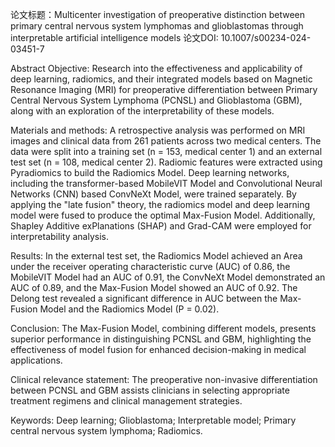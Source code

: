 论文标题：Multicenter investigation of preoperative distinction between primary central nervous system lymphomas and glioblastomas through interpretable artificial intelligence models
论文DOI: 10.1007/s00234-024-03451-7      
 
Abstract
Objective: Research into the effectiveness and applicability of deep learning, radiomics, and their integrated models based on Magnetic Resonance Imaging (MRI) for preoperative differentiation between Primary Central Nervous System Lymphoma (PCNSL) and Glioblastoma (GBM), along with an exploration of the interpretability of these models.

Materials and methods: A retrospective analysis was performed on MRI images and clinical data from 261 patients across two medical centers. The data were split into a training set (n = 153, medical center 1) and an external test set (n = 108, medical center 2). Radiomic features were extracted using Pyradiomics to build the Radiomics Model. Deep learning networks, including the transformer-based MobileVIT Model and Convolutional Neural Networks (CNN) based ConvNeXt Model, were trained separately. By applying the "late fusion" theory, the radiomics model and deep learning model were fused to produce the optimal Max-Fusion Model. Additionally, Shapley Additive exPlanations (SHAP) and Grad-CAM were employed for interpretability analysis.

Results: In the external test set, the Radiomics Model achieved an Area under the receiver operating characteristic curve (AUC) of 0.86, the MobileVIT Model had an AUC of 0.91, the ConvNeXt Model demonstrated an AUC of 0.89, and the Max-Fusion Model showed an AUC of 0.92. The Delong test revealed a significant difference in AUC between the Max-Fusion Model and the Radiomics Model (P = 0.02).

Conclusion: The Max-Fusion Model, combining different models, presents superior performance in distinguishing PCNSL and GBM, highlighting the effectiveness of model fusion for enhanced decision-making in medical applications.

Clinical relevance statement: The preoperative non-invasive differentiation between PCNSL and GBM assists clinicians in selecting appropriate treatment regimens and clinical management strategies. 

Keywords: Deep learning; Glioblastoma; Interpretable model; Primary central nervous system lymphoma; Radiomics.
